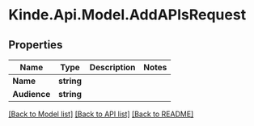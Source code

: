 # Kinde.Api.Model.AddAPIsRequest

## Properties

Name | Type | Description | Notes
------------ | ------------- | ------------- | -------------
**Name** | **string** |  | 
**Audience** | **string** |  | 

[[Back to Model list]](../README.md#documentation-for-models) [[Back to API list]](../README.md#documentation-for-api-endpoints) [[Back to README]](../README.md)

